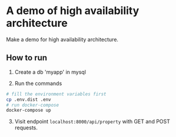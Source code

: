 # A demo of high availability architecture
Make a demo for high availability architecture. 

## How to run

1. Create a db 'myapp' in mysql

2. Run the commands
```bash
# fill the environment variables first
cp .env.dist .env
# run docker-compose
docker-compose up
```

3. Visit endpoint `localhost:8000/api/property` with GET and POST requests. 
